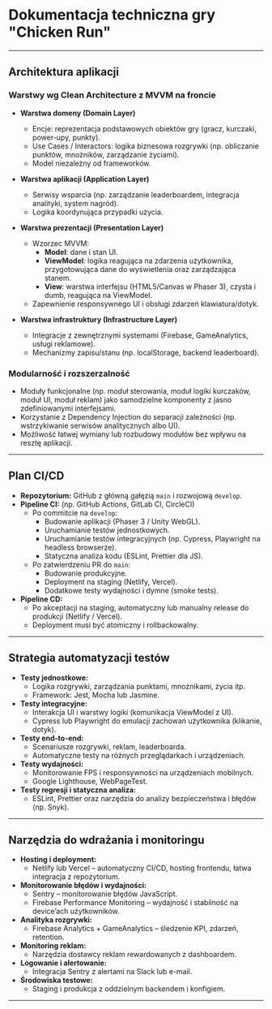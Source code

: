 # Dokumentacja techniczna gry "Chicken Run"
***

## Architektura aplikacji

### Warstwy wg Clean Architecture z MVVM na froncie

- **Warstwa domeny (Domain Layer)**  
  - Encje: reprezentacja podstawowych obiektów gry (gracz, kurczaki, power-upy, punkty).  
  - Use Cases / Interactors: logika biznesowa rozgrywki (np. obliczanie punktów, mnożników, zarządzanie życiami).  
  - Model niezależny od frameworków.

- **Warstwa aplikacji (Application Layer)**  
  - Serwisy wsparcia (np. zarządzanie leaderboardem, integracja analityki, system nagród).  
  - Logika koordynująca przypadki użycia.

- **Warstwa prezentacji (Presentation Layer)**  
  - Wzorzec MVVM:  
    - **Model**: dane i stan UI.  
    - **ViewModel**: logika reagująca na zdarzenia użytkownika, przygotowująca dane do wyświetlenia oraz zarządzająca stanem.  
    - **View**: warstwa interfejsu (HTML5/Canvas w Phaser 3), czysta i dumb, reagująca na ViewModel.  
  - Zapewnienie responsywnego UI i obsługi zdarzeń klawiatura/dotyk.

- **Warstwa infrastruktury (Infrastructure Layer)**  
  - Integracje z zewnętrznymi systemami (Firebase, GameAnalytics, usługi reklamowe).  
  - Mechanizmy zapisu/stanu (np. localStorage, backend leaderboard).

### Modularność i rozszerzalność

- Moduły funkcjonalne (np. moduł sterowania, moduł logiki kurczaków, moduł UI, moduł reklam) jako samodzielne komponenty z jasno zdefiniowanymi interfejsami.  
- Korzystanie z Dependency Injection do separacji zależności (np. wstrzykiwanie serwisów analitycznych albo UI).  
- Możliwość łatwej wymiany lub rozbudowy modułów bez wpływu na resztę aplikacji.

***

## Plan CI/CD

- **Repozytorium:** GitHub z główną gałęzią `main` i rozwojową `develop`.  
- **Pipeline CI:** (np. GitHub Actions, GitLab CI, CircleCI)  
  - Po commitcie na `develop`:  
    - Budowanie aplikacji (Phaser 3 / Unity WebGL).  
    - Uruchamianie testów jednostkowych.  
    - Uruchamianie testów integracyjnych (np. Cypress, Playwright na headless browserze).  
    - Statyczna analiza kodu (ESLint, Prettier dla JS).  
  - Po zatwierdzeniu PR do `main`:  
    - Budowanie produkcyjne.  
    - Deployment na staging (Netlify, Vercel).  
    - Dodatkowe testy wydajności i dymne (smoke tests).  
- **Pipeline CD:**  
  - Po akceptacji na staging, automatyczny lub manualny release do produkcji (Netlify / Vercel).  
  - Deployment musi być atomiczny i rollbackowalny.

***

## Strategia automatyzacji testów

- **Testy jednostkowe:**  
  - Logika rozgrywki, zarządzania punktami, mnożnikami, życia itp.  
  - Framework: Jest, Mocha lub Jasmine.  
- **Testy integracyjne:**  
  - Interakcja UI i warstwy logiki (komunikacja ViewModel z UI).  
  - Cypress lub Playwright do emulacji zachowań użytkownika (klikanie, dotyk).  
- **Testy end-to-end:**  
  - Scenariusze rozgrywki, reklam, leaderboarda.  
  - Automatyczne testy na różnych przeglądarkach i urządzeniach.  
- **Testy wydajności:**  
  - Monitorowanie FPS i responsywności na urządzeniach mobilnych.  
  - Google Lighthouse, WebPageTest.  
- **Testy regresji i statyczna analiza:**  
  - ESLint, Prettier oraz narzędzia do analizy bezpieczeństwa i błędów (np. Snyk).

***

## Narzędzia do wdrażania i monitoringu

- **Hosting i deployment:**  
  - Netlify lub Vercel – automatyczny CI/CD, hosting frontendu, łatwa integracja z repozytorium.  
- **Monitorowanie błędów i wydajności:**  
  - Sentry – monitorowanie błędów JavaScript.  
  - Firebase Performance Monitoring – wydajność i stabilność na device’ach użytkowników.  
- **Analityka rozgrywki:**  
  - Firebase Analytics + GameAnalytics – śledzenie KPI, zdarzeń, retention.  
- **Monitoring reklam:**  
  - Narzędzia dostawcy reklam rewardowanych z dashboardem.  
- **Logowanie i alertowanie:**  
  - Integracja Sentry z alertami na Slack lub e-mail.  
- **Środowiska testowe:**  
  - Staging i produkcja z oddzielnym backendem i konfigiem.

***